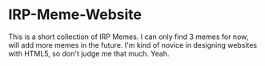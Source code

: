 # IRP-Meme-Website
This is a short collection of IRP Memes. I can only find 3 memes for now, will add more memes in the future. I'm kind of novice in designing websites with HTML5, so don't judge me that much.
Yeah.
